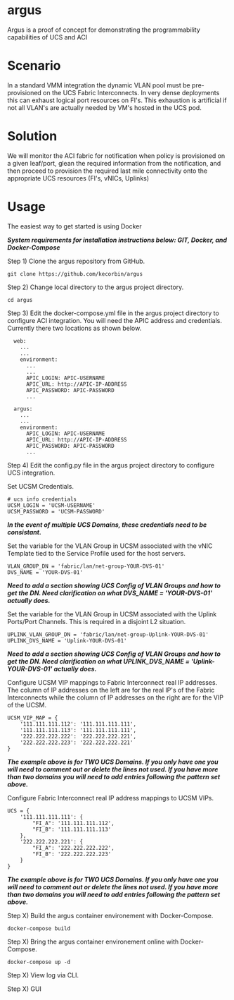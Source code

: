 # argus

Argus is a proof of concept for demonstrating the programmability capabilities of UCS and ACI


# Scenario

In a standard VMM integration the dynamic VLAN pool must be pre-provisioned on the UCS Fabric
Interconnects. In very dense deployments this can exhaust logical port resources on FI's.  This exhaustion
is artificial if not all VLAN's are actually needed by VM's hosted in the UCS pod.


# Solution

We will monitor the ACI fabric for notification when policy is provisioned on a given leaf/port, glean
the required information from the notification, and then proceed to provision the required last
mile connectivity onto the appropriate UCS resources (FI's, vNICs, Uplinks)


# Usage

The easiest way to get started is using Docker

***System requirements for installation instructions below: GIT, Docker, and Docker-Compose***


Step 1) Clone the argus repository from GitHub.

```
git clone https://github.com/kecorbin/argus
```

Step 2) Change local directory to the argus project directory.

```
cd argus
```

Step 3) Edit the docker-compose.yml file in the argus project directory to configure ACI integration. You will need the APIC address and credentials. Currently there two locations as shown below.

```
  web:
    ...
    ...
    environment:
      ...
      ...
      APIC_LOGIN: APIC-USERNAME
      APIC_URL: http://APIC-IP-ADDRESS
      APIC_PASSWORD: APIC-PASSWORD
      ...
```

```
  argus:
    ...
    ...
    environment:
      APIC_LOGIN: APIC-USERNAME
      APIC_URL: http://APIC-IP-ADDRESS
      APIC_PASSWORD: APIC-PASSWORD
      ...
```

Step 4) Edit the config.py file in the argus project directory to configure UCS integration. 

Set UCSM Credentials.
```
# ucs info credentials
UCSM_LOGIN = 'UCSM-USERNAME'
UCSM_PASSWORD = 'UCSM-PASSWORD'
```
***In the event of multiple UCS Domains, these credentials need to be consistant.***

Set the variable for the VLAN Group in UCSM associated with the vNIC Template tied to the Service Profile used for the host servers.
```
VLAN_GROUP_DN = 'fabric/lan/net-group-YOUR-DVS-01'
DVS_NAME = 'YOUR-DVS-01'
```
***Need to add a section showing UCS Config of VLAN Groups and how to get the DN. Need clarification on what DVS_NAME = 'YOUR-DVS-01' actually does.***

Set the variable for the VLAN Group in UCSM associated with the Uplink Ports/Port Channels. This is required in a disjoint L2 situation.
```
UPLINK_VLAN_GROUP_DN = 'fabric/lan/net-group-Uplink-YOUR-DVS-01'
UPLINK_DVS_NAME = 'Uplink-YOUR-DVS-01'
```
***Need to add a section showing UCS Config of VLAN Groups and how to get the DN. Need clarification on what UPLINK_DVS_NAME = 'Uplink-YOUR-DVS-01' actually does.***

Configure UCSM VIP mappings to Fabric Interconnect real IP addresses. The column of IP addresses on the left are for the real IP's of the Fabric Interconnects while the column of IP addresses on the right are for the VIP of the UCSM.
```
UCSM_VIP_MAP = {
    '111.111.111.112': '111.111.111.111',
    '111.111.111.113': '111.111.111.111',
    '222.222.222.222': '222.222.222.221',
    '222.222.222.223': '222.222.222.221'
}
```
***The example above is for TWO UCS Domains. If you only have one you will need to comment out or delete the lines not used. If you have more than two domains you will need to add entries following the pattern set above.***

Configure Fabric Interconnect real IP address mappings to UCSM VIPs.
```
UCS = {
    '111.111.111.111': {
        "FI_A": '111.111.111.112',
        "FI_B": '111.111.111.113'
    },
    '222.222.222.221': {
        "FI_A": '222.222.222.222',
        "FI_B": '222.222.222.223'
    }
}
```
***The example above is for TWO UCS Domains. If you only have one you will need to comment out or delete the lines not used. If you have more than two domains you will need to add entries following the pattern set above.***


Step X) Build the argus container environement with Docker-Compose.
```
docker-compose build
```

Step X) Bring the argus container environement online with Docker-Compose.
```
docker-compose up -d
```

Step X) View log via CLI.

Step X) GUI
